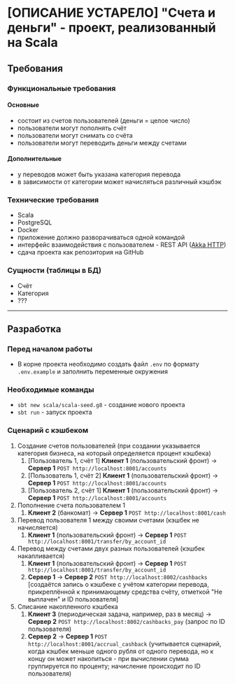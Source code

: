 # [ОПИСАНИЕ УСТАРЕЛО] "Счета и деньги" - проект, реализованный на Scala

## Требования

### Функциональные требования

#### Основные

- состоит из счетов пользователей (деньги = целое число)
- пользователи могут пополнять счёт
- пользователи могут снимать со счёта
- пользователи могут переводить деньги между счетами

#### Дополнительные

- у переводов может быть указана категория перевода
- в зависимости от категории может начисляться различный кэшбэк

### Технические требования

- Scala
- PostgreSQL
- Docker
- приложение должно разворачиваться одной командой
- интерфейс взаимодействия с пользователем - REST API ([Akka HTTP](https://doc.akka.io/))
- сдача проекта как репозитория на GitHub

### Сущности (таблицы в БД)

- Счёт
- Категория
- ???

---

## Разработка

### Перед началом работы

- В корне проекта необходимо создать файл `.env` по формату `.env.example` и заполнить переменные окружения

### Необходимые команды

- `sbt new scala/scala-seed.g8` - создание нового проекта
- `sbt run` - запуск проекта

### Сценарий с кэшбеком

1. Создание счетов пользователей (при создании указывается категория бизнеса, на который определяется процент кэшбека)
   1. [Пользователь 1, счёт 1] **Клиент 1** (пользовательский фронт) -> **Сервер 1** `POST http://localhost:8001/accounts`
   2. [Пользователь 1, счёт 2] **Клиент 1** (пользовательский фронт) -> **Сервер 1** `POST http://localhost:8001/accounts`
   3. [Пользователь 2, счёт 1] **Клиент 1** (пользовательский фронт) -> **Сервер 1** `POST http://localhost:8001/accounts`
2. Пополнение счета пользователем 1
   1. **Клиент 2** (банкомат) -> **Сервер 1** `POST http://localhost:8001/cash`
3. Перевод пользователя 1 между своими счетами (кэшбек не начисляется)
   1. **Клиент 1** (пользовательский фронт) -> **Сервер 1** `POST http://localhost:8001/transfer/by_account_id`
4. Перевод между счетами двух разных пользователей (кэшбек накапливается)
   1. **Клиент 1** (пользовательский фронт) -> **Сервер 1** `POST http://localhost:8001/transfer/by_account_id`
   2. **Сервер 1** -> **Сервер 2** `POST http://localhost:8002/cashbacks` [создаётся запись о кэшбеке с учётом категории перевода, прикреплённой к принимающему средства счёту, отметкой "Не выплачен" и ID пользователя]
5. Списание накопленного кэшбека
   1. **Клиент 3** (периодическая задача, например, раз в месяц) -> **Сервер 2** `POST http://localhost:8002/cashbacks_pay` (запрос по ID пользователя)
   2. **Сервер 2** -> **Сервер 1** `POST http://localhost:8001/accrual_cashback` (учитывается сценарий, когда кэшбек меньше одного рубля от одного перевода, но к концу он может накопиться - при вычислении сумма группируется по проценту; начисление происходит по ID пользователя)
